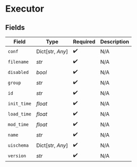 # Executor


## Fields

| Field              | Type               | Required           | Description        |
| ------------------ | ------------------ | ------------------ | ------------------ |
| `conf`             | Dict[str, *Any*]   | :heavy_check_mark: | N/A                |
| `filename`         | *str*              | :heavy_check_mark: | N/A                |
| `disabled`         | *bool*             | :heavy_check_mark: | N/A                |
| `group`            | *str*              | :heavy_check_mark: | N/A                |
| `id`               | *str*              | :heavy_check_mark: | N/A                |
| `init_time`        | *float*            | :heavy_check_mark: | N/A                |
| `load_time`        | *float*            | :heavy_check_mark: | N/A                |
| `mod_time`         | *float*            | :heavy_check_mark: | N/A                |
| `name`             | *str*              | :heavy_check_mark: | N/A                |
| `uischema`         | Dict[str, *Any*]   | :heavy_check_mark: | N/A                |
| `version`          | *str*              | :heavy_check_mark: | N/A                |